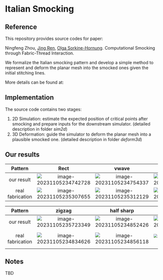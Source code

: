 # Italian Smocking



## Reference

This repository provides source codes for paper:

Ningfeng Zhou, [Jing Ren](https://ren-jing.com/), [Olga Sorkine-Hornung](https://igl.ethz.ch/people/sorkine). Computational Smocking through Fabric-Thread Interaction.

We formalize the Italian smocking pattern and develop a simple method to represent and deform the planar mesh into the smocked ones given the initial stitching lines.

More details can be found at:



## Implementation

The source code contains two stages:

1. 2D Simulation: estimate the expected position of critical points after smocking and prepare inputs for the downstream simulator. (detailed description in folder *sim2d*)
2. 3D Deformation: guide the simulator to deform the planar mesh into a plausible smocked one. (detailed description in folder *deform3d*)



## Our results

|     Pattern      |                             Rect                             |                            vwave                             |                            square                            |                            zcurve                            |
| :--------------: | :----------------------------------------------------------: | :----------------------------------------------------------: | :----------------------------------------------------------: | :----------------------------------------------------------: |
|    our result    | ![image-20231105234742728](D:\ethz\githubRepo\ItalianSmocking\img\image-20231105234742728.png) | ![image-20231105234754337](D:\ethz\githubRepo\ItalianSmocking\img\image-20231105234754337.png) | ![image-20231105234801212](D:\ethz\githubRepo\ItalianSmocking\img\image-20231105234801212.png) | ![image-20231105234807580](D:\ethz\githubRepo\ItalianSmocking\img\image-20231105234807580.png) |
| real fabrication | ![image-20231105235307655](D:\ethz\githubRepo\ItalianSmocking\img\image-20231105235307655.png) | ![image-20231105235312129](D:\ethz\githubRepo\ItalianSmocking\img\image-20231105235312129.png) | ![image-20231105235323022](D:\ethz\githubRepo\ItalianSmocking\img\image-20231105235323022.png) | ![image-20231105235412321](D:\ethz\githubRepo\ItalianSmocking\img\image-20231105235412321.png) |

|     Pattern      |                            zigzag                            |                          half sharp                          |                        sharp (layer2)                        |                            curve                             |
| :--------------: | :----------------------------------------------------------: | :----------------------------------------------------------: | :----------------------------------------------------------: | :----------------------------------------------------------: |
|    our result    | ![image-20231105235723349](D:\ethz\githubRepo\ItalianSmocking\img\image-20231105235723349.png) | ![image-20231105234852426](D:\ethz\githubRepo\ItalianSmocking\img\image-20231105234852426.png) | ![image-20231105235717205](D:\ethz\githubRepo\ItalianSmocking\img\image-20231105235717205.png) | ![image-20231105235811735](D:\ethz\githubRepo\ItalianSmocking\img\image-20231105235811735.png) |
| real fabrication | ![image-20231105234834626](D:\ethz\githubRepo\ItalianSmocking\img\image-20231105234834626.png) | ![image-20231105234856118](D:\ethz\githubRepo\ItalianSmocking\img\image-20231105234856118.png) | <img src="D:\ethz\githubRepo\ItalianSmocking\img\image-20231105234903414.png" alt="image-20231105234903414" style="zoom:80%;" /> | <img src="D:\ethz\githubRepo\ItalianSmocking\img\image-20231105234949547.png" alt="image-20231105234949547" style="zoom:150%;" /> |



## Notes

TBD


